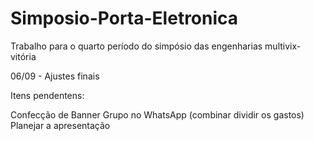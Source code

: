 # Simposio-Porta-Eletronica
Trabalho para o quarto período do simpósio das engenharias multivix-vitória

06/09 - Ajustes finais

Itens pendentens:

Confecção de Banner
Grupo no WhatsApp (combinar dividir os gastos)
Planejar a apresentação
